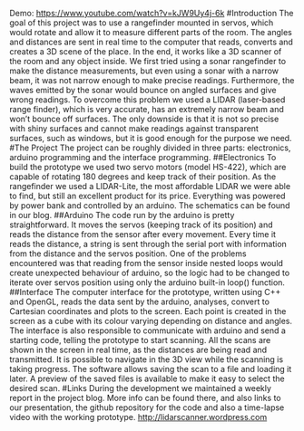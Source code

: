 Demo: https://www.youtube.com/watch?v=kJW9Uy4j-6k
#Introduction
The goal of this project was to use a rangefinder mounted in servos, which would rotate and allow it to measure different parts of the room. The angles and distances are sent in real time to the computer that reads, converts and creates a 3D scene of the place. In the end, it works like a 3D scanner of the room and any object inside.
We first tried using a sonar rangefinder to make the distance measurements, but even using a sonar with a narrow beam, it was not narrow enough to make precise readings. Furthermore, the waves emitted by the sonar would bounce on angled surfaces and give wrong readings. To overcome this problem we used a LIDAR (laser-based range finder), which is very accurate, has an extremely narrow beam and won’t bounce off surfaces. The only downside is that it is not so precise with shiny surfaces and cannot make readings against transparent surfaces, such as windows, but it is good enough for the purpose we need.
#The Project
The project can be roughly divided in three parts: electronics, arduino programming and the interface programming.
##Electronics
To build the prototype we used two servo motors (model HS-422), which are capable of rotating 180 degrees and keep track of their position. As the rangefinder we used a LIDAR-Lite, the most affordable LIDAR we were able to find, but still an excellent product for its price. Everything was powered by power bank and controlled by an arduino. The schematics can be found in our blog.
##Arduino
The code run by the arduino is pretty straightforward. It moves the servos (keeping track of its position) and reads the distance from the sensor after every movement. Every time it reads the distance, a string is sent through the serial port with information from the distance and the servos position. One of the problems encountered was that reading from the sensor inside nested loops would create unexpected behaviour of arduino, so the logic had to be changed to iterate over servos position using only the arduino built-in loop() function.
##Interface
The computer interface for the prototype, written using C++ and OpenGL, reads the data sent by the arduino, analyses, convert to Cartesian coordinates and plots to the screen. Each point is created in the screen as a cube with its colour varying depending on distance and angles. The interface is also responsible to communicate with arduino and send a starting code, telling the prototype to start scanning. All the scans are shown in the screen in real time, as the distances are being read and transmitted. It is possible to navigate in the 3D view while the scanning is taking progress. The software allows saving the scan to a file and loading it later. A preview of the saved files is available to make it easy to select the desired scan.
#Links
During the development we maintained a weekly report in the project blog. More info can be found there, and also links to our presentation, the github repository for the code and also a time-lapse video with the working prototype.
http://lidarscanner.wordpress.com
